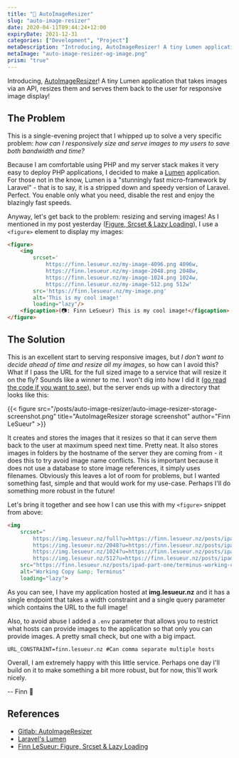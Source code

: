 ```yaml
---
title: "🌅 AutoImageResizer"
slug: "auto-image-resizer"
date: 2020-04-11T09:44:24+12:00
expiryDate: 2021-12-31
categories: ["Development", "Project"]
metaDescription: "Introducing, AutoImageResizer! A tiny Lumen application that takes images via an API, resizes them and serves them back to the user for responsive image display!"
metaImage: "auto-image-resizer-og-image.png"
prism: "true"
---
```


Introducing, [AutoImageResizer][1]! A tiny Lumen application that takes images via an API, resizes them and serves them back to the user for responsive image display!

<!--more-->

## The Problem

This is a single-evening project that I whipped up to solve a very specific problem: _how can I responsively size and serve images to my users to save both bandwidth and time?_

Because I am comfortable using PHP and my server stack makes it very easy to deploy PHP applications, I decided to make a [Lumen][2] application. For those not in the know, Lumen is a "stunningly fast micro-framework by Laravel" - that is to say, it is a stripped down and speedy version of Laravel. Perfect. You enable only what you need, disable the rest and enjoy the blazingly fast speeds.

Anyway, let's get back to the problem: resizing and serving images! As I mentioned in my post yesterday ([Figure, Srcset & Lazy Loading][3]), I use a `<figure>` element to display my images:

```html
<figure>
    <img 
        srcset='
            https://finn.lesueur.nz/my-image-4096.png 4096w,
            https://finn.lesueur.nz/my-image-2048.png 2048w,
            https://finn.lesueur.nz/my-image-1024.png 1024w,
            https://finn.lesueur.nz/my-image-512.png 512w'
        src='https://finn.lesueur.nz/my-image.png'
        alt='This is my cool image!'
        loading="lazy"/>
    <figcaption>(📷: Finn LeSueur) This is my cool image!</figcaption>
</figure>
```

## The Solution

This is an excellent start to serving responsive images, but _I don't want to decide ahead of time and resize all my images_, so how can I avoid this? What if I pass the URL for the full sized image to a service that will resize it on the fly? Sounds like a winner to me. I won't dig into how I did it ([go read the code if you want to see][4]), but the server ends up with a directory that looks like this:

{{< figure src="/posts/auto-image-resizer/auto-image-resizer-storage-screenshot.png" title="AutoImageResizer storage screenshot" author="Finn LeSueur" >}}

It creates and stores the images that it resizes so that it can serve them back to the user at maximum speed next time. Pretty neat. It also stores images in folders by the hostname of the server they are coming from - it does this to try avoid image name conflicts. This is important because it does not use a database to store image references, it simply uses filenames. Obviously this leaves a lot of room for problems, but I wanted something fast, simple and that would work for my use-case. Perhaps I'll do something more robust in the future!

Let's bring it together and see how I can use this with my `<figure>` snippet from above:

```html
<img
    srcset="
        https://img.lesueur.nz/full?u=https://finn.lesueur.nz/posts/ipad-part-one/terminus-working-copy.png 4096w,
        https://img.lesueur.nz/2048?u=https://finn.lesueur.nz/posts/ipad-part-one/terminus-working-copy.png 2048w,
        https://img.lesueur.nz/1024?u=https://finn.lesueur.nz/posts/ipad-part-one/terminus-working-copy.png 1024w,
        https://img.lesueur.nz/512?u=https://finn.lesueur.nz/posts/ipad-part-one/terminus-working-copy.png 512w," 
    src="https://finn.lesueur.nz/posts/ipad-part-one/terminus-working-copy.png"
    alt="Working Copy &amp; Terminus"
    loading="lazy">
```

As you can see, I have my application hosted at __img.lesueur.nz__ and it has a single endpoint that takes a width constraint and a single query parameter which contains the URL to the full image!

Also, to avoid abuse I added a `.env` parameter that allows you to restrict what hosts can provide images to the application so that only you can provide images. A pretty small check, but one with a big impact.

```
URL_CONSTRAINT=finn.lesueur.nz #Can comma separate multiple hosts
```

Overall, I am extremely happy with this little service. Perhaps one day I'll build on it to make something a bit more robust, but for now, this'll work nicely.

-- Finn 👋

## References
- [Gitlab: AutoImageResizer][1]
- [Laravel's Lumen][2]
- [Finn LeSueur: Figure, Srcset & Lazy Loading][3]

[1]: https://gitlab.com/Finnito/AutoImageResizer "Gitlab: AutoImageResizer"
[2]: https://lumen.laravel.com/ "Laravel's Lumen"
[3]: https://finn.lesueur.nz/posts/lazy-loading/ "Finn LeSueur: Figure, Srcset & Lazy Loading"
[4]: https://gitlab.com/Finnito/AutoImageResizer/-/blob/master/routes/web.php "AutoImageResizer Code"
